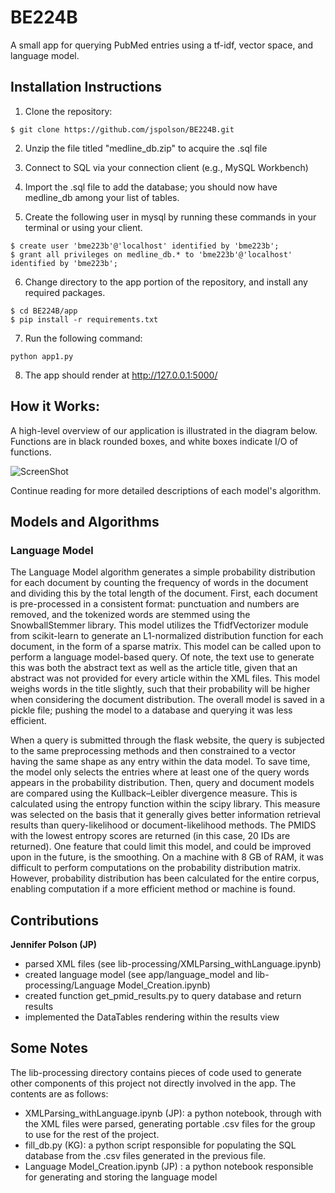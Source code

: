 # BE224B

A small app for querying PubMed entries using a tf-idf, vector space, and language model.

## Installation Instructions
1. Clone the repository:

```
$ git clone https://github.com/jspolson/BE224B.git
```

2. Unzip the file titled "medline_db.zip" to acquire the .sql file

3. Connect to SQL via your connection client (e.g., MySQL Workbench)

4. Import the .sql file to add the database; you should now have medline_db among your list of tables.

5. Create the following user in mysql by running these commands in your terminal or using your client. 

```
$ create user 'bme223b'@'localhost' identified by 'bme223b';
$ grant all privileges on medline_db.* to 'bme223b'@'localhost' identified by 'bme223b';
```

6. Change directory to the app portion of the repository, and install any required packages.

```
$ cd BE224B/app
$ pip install -r requirements.txt
```

7. Run the following command: 

```
python app1.py
```

8. The app should render at http://127.0.0.1:5000/


## How it Works:
A high-level overview of our application is illustrated in the diagram below. Functions are in black rounded boxes, and white boxes indicate I/O of functions.


![ScreenShot](https://raw.github.com/jspolson/BE224B/master/224B_Overview.png)

Continue reading for more detailed descriptions of each model's algorithm.
## Models and Algorithms
### Language Model 
The Language Model algorithm generates a simple probability distribution for each document by counting the frequency of words in the document and dividing this by the total length of the document. First, each document is pre-processed in a consistent format: punctuation and numbers are removed, and the tokenized words are stemmed using the SnowballStemmer library. This model utilizes the TfidfVectorizer module from scikit-learn to generate an L1-normalized distribution function for each document, in the form of a sparse matrix. This model can be called upon to perform a language model-based query. Of note, the text use to generate this was both the abstract text as well as the article title, given that an abstract was not provided for every article within the XML files. This model weighs words in the title slightly, such that their probability will be higher when considering the document distribution. The overall model is saved in a pickle file; pushing the model to a database and querying it was less efficient. 

When a query is submitted through the flask website, the query is subjected to the same preprocessing methods and then constrained to a vector having the same shape as any entry within the data model. To save time, the model only selects the entries where at least one of the query words appears in the probability distribution. Then, query and document models are compared using the Kullback–Leibler divergence measure. This is calculated using the entropy function within the scipy library. This measure was selected on the basis that it generally gives better information retrieval results than query-likelihood or document-likelihood methods. The PMIDS with the lowest entropy scores are returned (in this case, 20 IDs are returned). One feature that could limit this model, and could be improved upon in the future, is the smoothing. On a machine with 8 GB of RAM, it was difficult to perform computations on the probability distribution matrix. However, probability distribution has been calculated for the entire corpus, enabling computation if a more efficient method or machine is found.

## Contributions

**Jennifer Polson (JP)**
- parsed XML files (see lib-processing/XMLParsing_withLanguage.ipynb)
- created language model (see app/language_model and lib-processing/Language Model_Creation.ipynb)
- created function get_pmid_results.py to query database and return results
- implemented the DataTables rendering within the results view

## Some Notes

The lib-processing directory contains pieces of code used to generate other components of this project not directly involved in the app. The contents are as follows: 
- XMLParsing_withLanguage.ipynb (JP): a python notebook, through with the XML files were parsed, generating portable .csv files for the group to use for the rest of the project. 
- fill_db.py (KG): a python script responsible for populating the SQL database from the .csv files generated in the previous file.
- Language Model_Creation.ipynb (JP) : a python notebook responsible for generating and storing the language model 
